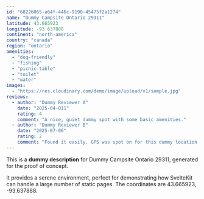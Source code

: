 ```yaml
---
id: "68226065-a64f-446c-9190-45475f2a1274"
name: "Dummy Campsite Ontario 29311"
latitude: 43.665923
longitude: -93.637888
continent: "north-america"
country: "canada"
region: "ontario"
amenities:
  - "dog-friendly"
  - "fishing"
  - "picnic-table"
  - "toilet"
  - "water"
images:
  - "https://res.cloudinary.com/demo/image/upload/v1/sample.jpg"
reviews:
  - author: "Dummy Reviewer A"
    date: "2025-04-011"
    rating: 4
    comment: "A nice, quiet dummy spot with some basic amenities."
  - author: "Dummy Reviewer B"
    date: "2025-07-06"
    rating: 2
    comment: "Found it easily. GPS was spot on for this dummy location."
---
```


This is a **dummy description** for Dummy Campsite Ontario 29311, generated for the proof of concept.

It provides a serene environment, perfect for demonstrating how SvelteKit can handle a large number of static pages. The coordinates are 43.665923, -93.637888.
